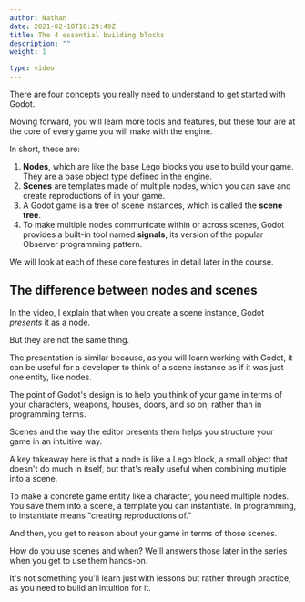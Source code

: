 ```yaml
---
author: Nathan
date: 2021-02-10T18:29:49Z
title: The 4 essential building blocks
description: ""
weight: 1

type: video
---
```


<Youtube videoId="lGZ4RaC4O2w"/>

There are four concepts you really need to understand to get started with Godot.

Moving forward, you will learn more tools and features, but these four are at the core of every game you will make with the engine.

In short, these are:

1. **Nodes**, which are like the base Lego blocks you use to build your game. They are a base object type defined in the engine.
2. **Scenes** are templates made of multiple nodes, which you can save and create reproductions of in your game.
3. A Godot game is a tree of scene instances, which is called the **scene tree**.
4. To make multiple nodes communicate within or across scenes, Godot provides a built-in tool named **signals**, its version of the popular Observer programming pattern.

We will look at each of these core features in detail later in the course.

## The difference between nodes and scenes

In the video, I explain that when you create a scene instance, Godot _presents_ it as a node.

But they are not the same thing.

The presentation is similar because, as you will learn working with Godot, it can be useful for a developer to think of a scene instance as if it was just one entity, like nodes.

The point of Godot's design is to help you think of your game in terms of your characters, weapons, houses, doors, and so on, rather than in programming terms.

Scenes and the way the editor presents them helps you structure your game in an intuitive way.

A key takeaway here is that a node is like a Lego block, a small object that doesn't do much in itself, but that's really useful when combining multiple into a scene.

To make a concrete game entity like a character, you need multiple nodes. You save them into a scene, a template you can instantiate. In programming, to instantiate means "creating reproductions of."

And then, you get to reason about your game in terms of those scenes.

How do you use scenes and when? We'll answers those later in the series when you get to use them hands-on.

It's not something you'll learn just with lessons but rather through practice, as you need to build an intuition for it.
